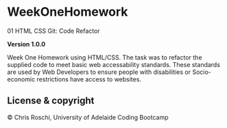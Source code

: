 # WeekOneHomework
01 HTML CSS Git: Code Refactor

**Version 1.0.0**

Week One Homework using HTML/CSS. The task was to refactor the supplied code to meet basic web accessability standards. These standards are used by Web Developers to ensure people with disabilities or Socio-economic restrictions have access to websites.

## License & copyright

© Chris Roschi, University of Adelaide Coding Bootcamp